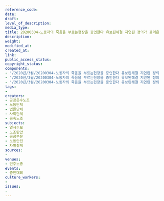 ```yaml
---
reference_code: 
date: 
draft: 
level_of_description: 
media_type: 
title: 20200304-노동자의 죽음을 부르는현장을 증언한다 유보된해결 지연된 정의가 불러온 죽음 증언대회
description: 
weight: 
modified_at: 
created_at: 
link: 
public_access_status: 
copyright_status: 
components:
- "/2020년/3월/20200304-노동자의 죽음을 부르는현장을 증언한다 유보된해결 지연된 정의가 불러온 죽음 증언대회/_CTU2331.jpg"
- "/2020년/3월/20200304-노동자의 죽음을 부르는현장을 증언한다 유보된해결 지연된 정의가 불러온 죽음 증언대회/_CTU2330.jpg"
- "/2020년/3월/20200304-노동자의 죽음을 부르는현장을 증언한다 유보된해결 지연된 정의가 불러온 죽음 증언대회/_CTU2321.jpg"
tags:
- 
creators:
- 공공운수노조
- 노동단체
- 법률단체
- 사회단체
- 금속노조
subjects:
- 열사추모
- 노조탄압
- 공공부문
- 노동안전
- 차별철폐
sources:
- 
venues:
- 민주노총
events:
- 증언대회
culture_workers:
- 
issues:
- 
---
```

